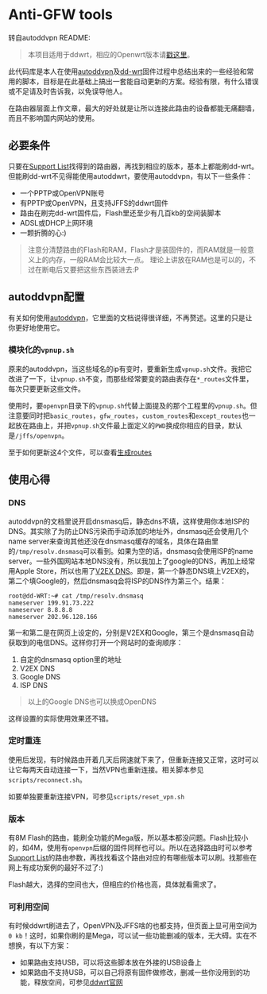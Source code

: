 # Anti-GFW tools

转自autoddvpn README:
>本项目适用于ddwrt，相应的Openwrt版本请[戳这里](https://github.com/lincank/aufow)。

此代码库是本人在使用[autoddvpn](http://autoddvpn.googlecode.com/)及[dd-wrt](http://www.dd-wrt.com/)固件过程中总结出来的一些经验和常用的脚本，目标是在此基础上搞出一套能自动更新的方案。经验有限，有什么错误或不足请及时告诉我，以免误导他人。


在路由器层面上作文章，最大的好处就是让所以连接此路由的设备都能无痛翻墙，而且不影响国内网站的使用。



## 必要条件

只要在[Support List](http://www.dd-wrt.com/wiki/index.php/Supported_Devices)找得到的路由器，再找到相应的版本，基本上都能刷dd-wrt。但能刷dd-wrt不见得能使用autoddwrt，要使用autoddvpn，有以下一些条件：

* 一个PPTP或OpenVPN账号
* 有PPTP或OpenVPN，且支持JFFS的ddwrt固件
* 路由在刷完dd-wrt固件后，Flash里还至少有几百kb的空间装脚本
* ADSL或DHCP上网环境
* 一颗折腾的心:)


> 注意分清楚路由的Flash和RAM，Flash才是装固件的，而RAM就是一般意义上的内存，一般RAM会比较大一点。
> 理论上讲放在RAM也是可以的，不过在断电后又要把这些东西装进去:P

## autoddvpn配置
有关如何使用[autoddvpn](https://code.google.com/p/autoddvpn/)，它里面的文档说得很详细，不再赘述。这里的只是让你更好地使用它。

### 模块化的`vpnup.sh`
原来的autoddvpn，当这些域名的ip有变时，要重新生成`vpnup.sh`文件。我把它改进了一下，让`vpnup.sh`不变，而那些经常要变的路由表存在`*_routes`文件里，每次只要更新这些文件。

使用时，要`openvpn`目录下的`vpnup.sh`代替上面提及的那个工程里的`vpnup.sh`。但注意要同时把`basic_routes`，`gfw_routes`，`custom_routes`和`except_routes`也一起放在路由上，并把`vpnup.sh`文件最上面定义的`PWD`换成你相应的目录，默认是`/jffs/openvpn`。

至于如何更新这4个文件，可以查看[生成routes](https://github.com/lincank/aufow#%E7%94%9F%E6%88%90routes)



## 使用心得

### DNS
autoddvpn的文档里说开启dnsmasq后，静态dns不填，这样使用你本地ISP的DNS。其实除了为防止DNS污染而手动添加的地址外，dnsmasq还会使用几个name server来查询其他还没在dnsmasq缓存的域名，具体在路由里的`/tmp/resolv.dnsmasq`可以看到。如果为空的话，dnsmasq会使用ISP的name server。一些外国网站本地DNS没有，所以我加上了google的DNS，再加上经常用Apple Store，所以也用了[V2EX DNS](http://dns.v2ex.com)。即是，第一个静态DNS填上V2EX的，第二个填Google的，然后dnsmasq会将ISP的DNS作为第三个。结果：

    root@dd-WRT:~# cat /tmp/resolv.dnsmasq 
    nameserver 199.91.73.222
    nameserver 8.8.8.8
    nameserver 202.96.128.166

第一和第二是在网页上设定的，分别是V2EX和Google，第三个是dnsmasq自动获取到的电信DNS。这样你打开一个网站时的查询顺序：

1. 自定的dnsmasq option里的地址 
2. V2EX DNS
3. Google DNS
4. ISP DNS

>以上的Google DNS也可以换成OpenDNS

这样设置的实际使用效果还不错。

### 定时重连
使用后发现，有时候路由开着几天后网速就下来了，但重新连接又正常，这时可以让它每两天自动连接一下，当然VPN也重新连接。相关脚本参见`scripts/reconnect.sh`。

如要单独要重新连接VPN，可参见`scripts/reset_vpn.sh`


### 版本
有8M Flash的路由，能刷全功能的Mega版，所以基本都没问题。Flash比较小的，如4M，使用有`openvpn`后缀的固件同样也可以。所以在选择路由时可以参考[Support List](http://www.dd-wrt.com/wiki/index.php/Supported_Devices)的路由参数，再找找看这个路由对应的有哪些版本可以刷。找那些在网上有成功案例的最好不过了:)

Flash越大，选择的空间也大，但相应的价格也高，具体就看需求了。

### 可利用空间
有时候ddwrt刷进去了，OpenVPN及JFFS啥的也都支持，但页面上显可用空间为`0 kb`！这时，如果你刷的是Mega，可以试一些功能删减的版本，无大碍。实在不想换，有以下方案：

* 如果路由支持USB，可以将这些脚本放在外接的USB设备上
* 如果路由不支持USB，可以自己将原有固件做修改，删减一些你没用到的功能，释放空间，可参见[ddwrt官网](http://www.dd-wrt.com/wiki/index.php/Development#Modifying_the_firmware_.28manual_and.2For_ipkg_install.sh.29)


